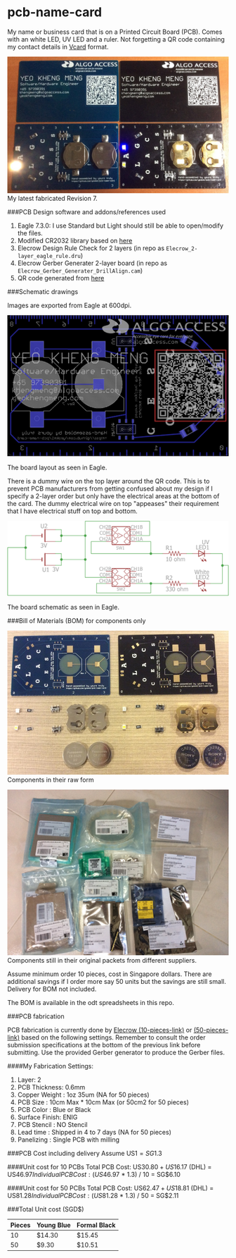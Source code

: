 # pcb-name-card

My name or business card that is on a Printed Circuit Board (PCB). Comes with an white LED, UV LED and a ruler. Not forgetting a QR code containing my contact details in [Vcard](https://en.wikipedia.org/wiki/VCard) format.

![Screen](images/pcb-name-card-main-resized.jpg)
My latest fabricated Revision 7.

###PCB Design software and addons/references used

1. Eagle 7.3.0: I use Standard but Light should still be able to open/modify the files.
2. Modified CR2032 library based on [here](https://github.com/nickaknudson/eagle-nickaknudson/blob/master/cr2032.lbr)
2. Elecrow Design Rule Check for 2 layers (in repo as `Elecrow_2-layer_eagle_rule.dru`)
3. Elecrow Gerber Generater 2-layer board (in repo as `Elecrow_Gerber_Generater_DrillAlign.cam`)
4. QR code generated from [here](http://goqr.me/)

###Schematic drawings

Images are exported from Eagle at 600dpi.

![Screen](images/board.png)

The board layout as seen in Eagle.

There is a dummy wire on the top layer around the QR code. This is to prevent PCB manufacturers from getting confused about my design if I specify a 2-layer order but only have the electrical areas at the bottom of the card. The dummy electrical wire on top "appeases" their requirement that I have electrical stuff on top and bottom.

![Screen](images/schematic.png)

The board schematic as seen in Eagle.

###Bill of Materials (BOM) for components only

![Screen](images/pcb-name-card-bom1-resized.jpg)  
Components in their raw form

![Screen](images/pcb-name-card-bom2.jpg)
Components still in their original packets from different suppliers.

Assume minimum order 10 pieces, cost in Singapore dollars. There are additional savings if I order more say 50 units but the savings are still small. Delivery for BOM not included.

The BOM is available in the odt spreadsheets in this repo.

###PCB fabrication

PCB fabrication is currently done by [Elecrow (10-pieces-link)](http://www.elecrow.com/10pcs-2-layer-pcb-p-1175.html) or [(50-pieces-link)](http://www.elecrow.com/50pcs-2-layer-pcb-enig-p-1172.html) based on the following settings. Remember to consult the order submission specifications at the bottom of the previous link before submitting. Use the provided Gerber generator to produce the Gerber files.

####My Fabrication Settings: 

1. Layer: 2
2. PCB Thickness: 0.6mm
3. Copper Weight : 1oz 35um (NA for 50 pieces)
4. PCB Size : 10cm Max * 10cm Max (or 50cm2 for 50 pieces)
5. PCB Color : Blue or Black
6. Surface Finish: ENIG
7. PCB Stencil : NO Stencil
8. Lead time : Shipped in 4 to 7 days (NA for 50 pieces)
9. Panelizing : Single PCB with milling

###PCB Cost including delivery
Assume US$1 = SG$1.3

####Unit cost for 10 PCBs
Total PCB Cost: US$30.80 + US$16.17 (DHL) = US$46.97  
Individual PCB Cost: (US$46.97 * 1.3) / 10 = SG$6.10  

####Unit cost for 50 PCBs
Total PCB Cost: US$62.47 + US$18.81 (DHL) = US$81.28  
Individual PCB Cost: (US$81.28 * 1.3) / 50 = SG$2.11  

###Total Unit cost (SGD$)

| Pieces | Young Blue | Formal Black |
|--------|------------|--------------|
| 10 | $14.30 | $15.45 |
| 50 | $9.30 | $10.51 |

